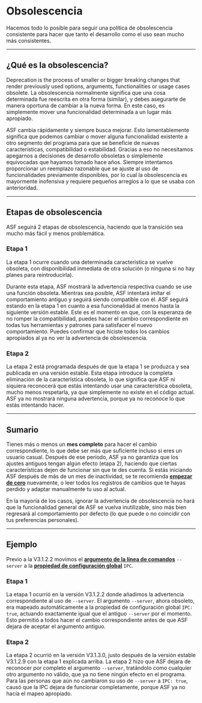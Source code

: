 # Obsolescencia

Hacemos todo lo posible para seguir una política de obsolescencia consistente para hacer que tanto el desarrollo como el uso sean mucho más consistentes.

---

## ¿Qué es la obsolescencia?

Deprecation is the process of smaller or bigger breaking changes that render previously used options, arguments, functionalities or usage cases obsolete. La obsolescencia normalmente significa que una cosa determinada fue reescrita en otra forma (similar), y debes asegurarte de manera oportuna de cambiar a la nueva forma. En este caso, es simplemente mover una funcionalidad determinada a un lugar más apropiado.

ASF cambia rápidamente y siempre busca mejorar. Esto lamentablemente significa que podemos cambiar o mover alguna funcionalidad existente a otro segmento del programa para que se beneficie de nuevas características, compatibilidad o estabilidad. Gracias a eso no necesitamos apegarnos a decisiones de desarrollo obsoletas o simplemente equivocadas que hayamos tomado hace años. Siempre intentamos proporcionar un reemplazo razonable que se ajuste al uso de funcionalidades previamente disponibles, por lo cual la obsolescencia es mayormente inofensiva y requiere pequeños arreglos a lo que se usaba con anterioridad.

---

## Etapas de obsolescencia

ASF seguirá 2 etapas de obsolescencia, haciendo que la transición sea mucho más fácil y menos problemática.

### Etapa 1

La etapa 1 ocurre cuando una determinada característica se vuelve obsoleta, con disponibilidad inmediata de otra solución (o ninguna si no hay planes para reintroducirla).

Durante esta etapa, ASF mostrará la advertencia respectiva cuando se use una función obsoleta. Mientras sea posible, ASF intentará imitar el comportamiento antiguo y seguirá siendo compatible con él. ASF seguirá estando en la etapa 1 en cuanto a esa funcionalidad al menos hasta la siguiente versión estable. Este es el momento en que, con la esperanza de no romper la compatibilidad, puedes hacer el cambio correspondiente en todas tus herramientas y patrones para satisfacer el nuevo comportamiento. Puedes confirmar que hiciste todos los cambios apropiados al ya no ver la advertencia de obsolescencia.

### Etapa 2

La etapa 2 está programada después de que la etapa 1 se produzca y sea publicada en una versión estable. Esta etapa introduce la completa eliminación de la característica obsoleta, lo que significa que ASF ni siquiera reconocerá que estás intentando usar una característica obsoleta, mucho menos respetarla, ya que simplemente no existe en el código actual. ASF ya no mostrará ninguna advertencia, porque ya no reconoce lo que estás intentando hacer.

---

## Sumario

Tienes más o menos un **mes completo** para hacer el cambio correspondiente, lo que debe ser más que suficiente incluso si eres un usuario casual. Después de ese período, ASF ya no garantiza que los ajustes antiguos tengan algún efecto (etapa 2), haciendo que ciertas características dejen de funcionar sin que te des cuenta. Si estás iniciando ASF después de más de un mes de inactividad, se te recomienda **[empezar de cero](https://github.com/JustArchiNET/ArchiSteamFarm/wiki/Setting-up-es-ES)** nuevamente, o leer todos los registros de cambios que te hayas perdido y adaptar manualmente tu uso al actual.

En la mayoría de los casos, ignorar la advertencia de obsolescencia no hará que la funcionalidad general de ASF se vuelva inutilizable, sino más bien regresará al comportamiento por defecto (lo que puede o no coincidir con tus preferencias personales).

---

## Ejemplo

Previo a la V3.1.2.2 movimos el **[argumento de la línea de comandos](https://github.com/JustArchiNET/ArchiSteamFarm/wiki/Command-line-arguments-es-ES)** `--server` a la **[propiedad de configuración global](https://github.com/JustArchiNET/ArchiSteamFarm/wiki/Configuration-es-ES#configuración-global)** `IPC`.

### Etapa 1

La etapa 1 ocurrió en la versión V3.1.2.2 donde añadimos la advertencia correspondiente al uso de `--server`. El argumento `--server`, ahora obsoleto, era mapeado automáticamente a la propiedad de configuración global `IPC: true`, actuando exactamente igual que el antiguo `--server` por el momento. Esto permitió a todos hacer el cambio correspondiente antes de que ASF dejara de aceptar el argumento antiguo.

### Etapa 2

La etapa 2 ocurrió en la versión V3.1.3.0, justo después de la versión estable V3.1.2.9 con la etapa 1 explicada arriba. La etapa 2 hizo que ASF dejara de reconocer por completo el argumento `--server`, tratándolo como cualquier otro argumento no válido, que ya no tiene ningún efecto en el programa. Para las personas que aún no cambiaron su uso de `--server` a `IPC: true`, causó que la IPC dejara de funcionar completamente, porque ASF ya no hacía el mapeo apropiado.